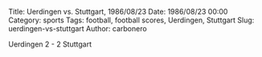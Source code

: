 Title: Uerdingen vs. Stuttgart, 1986/08/23
Date: 1986/08/23 00:00
Category: sports
Tags: football, football scores, Uerdingen, Stuttgart
Slug: uerdingen-vs-stuttgart
Author: carbonero


Uerdingen 2 - 2 Stuttgart
